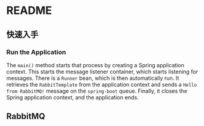 # README

## 快速入手


### Run the Application

The `main()` method starts that process by creating a Spring application context. This starts the message listener container, which starts listening for messages. There is a `Runner` bean, which is then automatically run. It retrieves the `RabbitTemplate` from the application context and sends a `Hello from RabbitMQ!` message on the `spring-boot` queue. Finally, it closes the Spring application context, and the application ends.



## RabbitMQ

